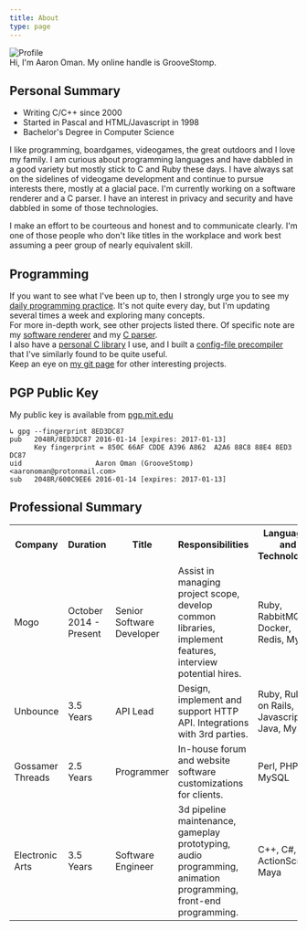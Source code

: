 ```yaml
---
title: About
type: page
---
```


<img src="/profile.jpg" alt="Profile" />

<div class="message">
  Hi, I'm Aaron Oman.  My online handle is GrooveStomp.
</div>

## Personal Summary
- Writing C/C++ since 2000
- Started in Pascal and HTML/Javascript in 1998
- Bachelor's Degree in Computer Science

I like programming, boardgames, videogames, the great outdoors and I love my
family. I am curious about programming languages and have dabbled in a good
variety but mostly stick to C and Ruby these days.  I have always sat on the
sidelines of videogame development and continue to pursue interests there,
mostly at a glacial pace.  I'm currently working on a software renderer and a
C parser. I have an interest in privacy and security and have dabbled in some of
those technologies.

I make an effort to be courteous and honest and to communicate clearly. I'm one
of those people who don't like titles in the workplace and work best assuming
a peer group of nearly equivalent skill.

## Programming
If you want to see what I've been up to, then I strongly urge you to see my [daily programming practice](https://git.groovestomp.com/practice/tree/).
It's not quite every day, but I'm updating several times a week and exploring many concepts.<br/>
For more in-depth work, see other projects listed there. Of specific note are my [software renderer](https://git.groovestomp.com/software-renderer/tree/) and my [C parser](https://git.groovestomp.com/cparser/tree/).<br/>
I also have a [personal C library](https://git.groovestomp.com/gslibc/tree) I use, and I built a [config-file precompiler](https://git.groovestomp.com/gscfg/tree/) that I've similarly found to be quite useful.<br/>
Keep an eye on [my git page](https://git.groovestomp.com) for other interesting projects.


## PGP Public Key
My public key is available from [pgp.mit.edu](https://pgp.mit.edu)

    ↳ gpg --fingerprint 8ED3DC87
    pub   2048R/8ED3DC87 2016-01-14 [expires: 2017-01-13]
          Key fingerprint = 850C 66AF CDDE A396 A862  A2A6 88C8 88E4 8ED3 DC87
    uid                  Aaron Oman (GrooveStomp) <aaronoman@protonmail.com>
    sub   2048R/600C9EE6 2016-01-14 [expires: 2017-01-13]

## Professional Summary

<table>
  <tr>
    <th>Company</th><th>Duration</th><th>Title</th><th>Responsibilities</th><th>Languages and Technologies</th>
  </tr>
  <tr>
    <td>Mogo</td><td>October 2014 - Present</td><td>Senior Software Developer</td><td>Assist in managing project scope, develop common libraries, implement features, interview potential hires.</td><td>Ruby, RabbitMQ, Docker, Redis, MySQL</td>
  </tr>
  <tr>
    <td>Unbounce</td><td>3.5 Years</td><td>API Lead</td><td>Design, implement and support HTTP API. Integrations with 3rd parties.</td><td>Ruby, Ruby on Rails, Javascript, Java, MySQL</td>
  </tr>
  <tr>
    <td>Gossamer Threads</td><td>2.5 Years</td><td>Programmer</td><td>In-house forum and website software customizations for clients.</td><td>Perl, PHP, MySQL</td>
  </tr>
  <tr>
    <td>Electronic Arts</td><td>3.5 Years</td><td>Software Engineer</td><td>3d pipeline maintenance, gameplay prototyping, audio programming, animation programming, front-end programming.<td>C++, C#, ActionScript, Maya</td>
  </tr>
</table>
